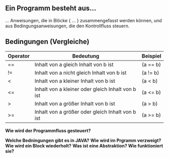 ## Ein Programm besteht aus...

... Anweisungen, die in Blöcke { ... } zusammengefasst werden können, 
und aus Bedingungsanweisungen, die den Kontrollfluss steuern.

## Bedingungen (Vergleiche)

| Operator | Bedeutung                   | Beispiel             |
|----------|-----------------------------|----------------------|
| ==       | Inhalt von a gleich Inhalt von b ist | (a == b)             |
| !=       | Inhalt von a nicht gleich Inhalt von b ist | (a != b)             |
| <        | Inhalt von a kleiner Inhalt von b ist  | (a < b)              |
| <=       | Inhalt von a kleiner oder gleich Inhalt von b ist | (a <= b)             |
| >        | Inhalt von a größer Inhalt von b ist | (a > b)              |
| >=       | Inhalt von a größer oder gleich Inhalt von b ist | (a >= b)             |

**Wie wird der Programmfluss gesteuert?** 

**Welche Bedningungen gibt es in JAVA?**
**Wie wird im Prgramm verzweigt?**
**Wie wird ein Block wiederholt?**
**Was ist eine Abstraktion? Wie funktioniert sie?**